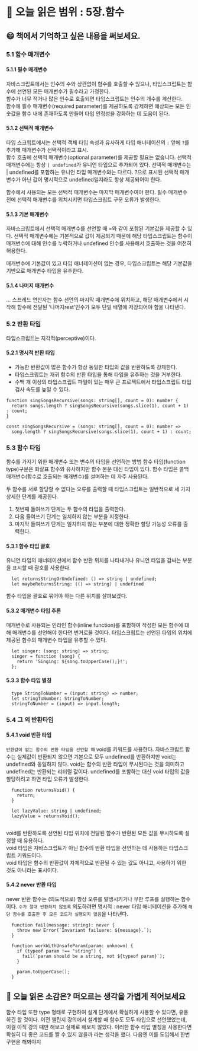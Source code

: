 # 📖 오늘 읽은 범위 : 5장.함수
## 😄 책에서 기억하고 싶은 내용을 써보세요.
### 5.1 함수 매개변수
#### 5.1.1 필수 매개변수
자바스크립트에서는 인수의 수와 상관없이 함수를 호출할 수 읺으나, 타입스크립트는 함수에 선언된 모든 매개변수가 필수라고 가정한다.  
함수가 너무 적거나 많은 인수로 호출되면 타입스크립트는 인수의 개수를 계산한다.  
함수에 필수 매개변수(required parameter)를 제공하도록 강제하면 예상되는 모든 인숫값을 함수 내에 존재하도록 만들어 타입 안정성을 강화하는 데 도움이 된다.  

#### 5.1.2 선택적 매개변수  
타입 스크립트에서는 선택적 객체 타입 속성과 유사하게 타입 애너테이션의 `:` 앞에 `?`를 추가해 매개변수가 선택적이라고 표시.  
함수 호출에 선택적 매개변수(optional parameter)를 제공할 필요는 없습니다. 선택적 매개변수에는 항상 `| undefined`가 유니언 타입으로 추가되어 있다. 
선택적 매개변수는 | undefined를 포함하는 유니언 타입 매개변수와는 다르다. ?으로 표시된 선택적 매개변수가 아닌 값이 명시적으로 undefined일지라도 항상 제공되어야 한다. 

함수에서 사용되는 모든 선택적 매개변수는 마지막 매개변수여야 한다. 필수 매개변수 전에 선택적 매개변수를 위치시키면 타입스크립트 구문 오류가 발생한다.  

#### 5.1.3 기본 매개변수 
자바스크립트에서 선택적 매개변수를 선언할 때 =와 같이 포함된 기본값을 제공할 수 있다. 
선택적 매개변수에는 기본적으로 값이 제공되기 때문에 해당 타입스크립트는 함수이 매개변수에 대해 인수를 누락하거나 undefined 인수를 사용해서 호출하는 것을 여전히 허용한다. 

매개변수에 기본값이 있고 타입 애너테이션이 없는 경우, 타입스크립트는 해당 기본값을 기반으로 매개변수 타입을 유추한다.

#### 5.1.4 나머지 매개변수
... 스프레드 연산자는 함수 선언의 마지막 매개변수에 위치하고, 해당 매개변수에서 시작해 함수에 전달된 '나머지rest'인수가 모두 단일 배열에 저장되어야 함을 나타낸다.

### 5.2 반환 타입
타입스크립트는 지각적(perceptive)이다.
#### 5.2.1 명시적 반환 타입
- 가능한 반환값이 많은 함수가 항상 동일한 타입의 값을 반환하도록 강제한다.
- 타입스크립트는 재귀 함수의 반환 타입을 통해 타입을 유추하는 것을 거부한다.
- 수백 개 이상의 타입스크립트 파일이 있는 매우 큰 프로젝트에서 타입스크립트 타입 검사 속도를 높일 수 있다.
```
function singSongsRecursive(songs: string[], count = 0): number {
  return songs.length ? singSongsRecursive(songs.slice(1), count + 1) : count;
}

const singSongsRecursive = (songs: string[], count = 0): number =>
  song.length ? singSongsRecursive(songs.slice(1), count + 1) : count;
```

### 5.3 함수 타입
함수를 가지기 위한 매개변수 또는 변수의 타입을 선언하는 방법
함수 타입(function type)구문은 화살표 함수와 유사하지만 함수 본문 대신 타입이 있다.
함수 타입은 콜백 매개변수(함수로 호출되는 매개변수)를 설며하는 데 자주 사용된다.

두 함수를 서로 할당할 수 없다는 오류를 출력할 때 타입스크립트는 일반적으로 세 가지 상세한 단계를 제공한다.
1. 첫번째 들여쓰기 단계는 두 함수의 타입을 출력한다.
2. 다음 들여쓰기 단계는 일치하지 않는 부분을 지정한다.
3. 마지막 들여쓰기 단게는 일치하지 않는 부분에 대한 정확한 할당 가능성 오류를 출력한다.

#### 5.3.1 함수 타입 괄호

유니언 타입의 애너테이션에서 함수 반환 위치를 나타내거나 유니언 타입을 감싸는 부분을 표시할 때 괄호를 사용한다.
```
  let returnsStringOrUndefined: () => string | undefined;
  let maybeReturnsString: (() => string) | undefined
```
함수 타입을 괄호로 묶어야 하는 다른 위치를 살펴보겠다.

#### 5.3.2 매개변수 타입 추론
매개변수로 사용되는 인라인 함수(inline function)를 포함하여 작성한 모든 함수에 대해 매개변수를 선언해야 한다면 번거로울 것이다.
타입스크립트는 선언된 타입의 위치에 제공된 함수의 매개변수 타입을 유추할 수 있다.
```
  let singer: (song: string) => string;
  singer = function (song) {
    return 'Singing: ${song.toUpperCase();}!';
  };
```
#### 5.3.3 함수 타입 별칭
```
  type StringToNumber = (input: string) => number;
  let stringToNumber: StringToNumber;
  stringToNumber = (input) => input.length;
```

### 5.4 그 외 반환타입
#### 5.4.1 void 반환 타입
`반환값이 없는 함수의 반환 타입을 선언할 때` void를 키워드를 사용한다.
자바스크립트 함수는 실제값이 반환되지 않으면 기본으로 모두 undefined를 반환하지만 void는 undefined와 동일하지 않다.
void는 함수의 반환 타입이 무시된다는 것을 의미하고 undefined는 반환되는 리터럴 값이다.
undefined를 포함하는 대신 void 타입의 값을 할당하려고 하면 타입 오류가 발생한다.

```
  function returnsVoid() {
    return;
  }
  
  let lazyValue: string | undefined;
  lazyValue = returnsVoid();
  
```
void를 반환하도록 선언된 타입 위치에 전달된 함수가 반환된 모든 값을 무시하도록 설정할 때 유용하다.  
void 타입은 자바스크립트가 아닌 함수의 반환 타입을 선언하는 데 사용하는 타입스크립트 키워드이다.  
void 타입은 함수의 반환값이 자체적으로 반환될 수 있는 값도 아니고, 사용하기 위한 것도 아니라는 표시이다.

#### 5.4.2 never 반환 타입
never 반환 함수는 (의도적으로) 항상 오류를 발생시키거나 무한 루프를 실행하는 함수이다.
`수가 절대 반환하지 않도록` 의도하려면 명시적 : never 타입 애너테이션을 추가해 `해당 함수를 호출한 후 모든 코드가 실행되지 않음`을 나타낸다.

```
  function fail(message: string): never {
    throw new Error(`Invariant failuere: ${message}.`);
  }
  
  function workWithUnsafeParam(param: unknown) {
    if (typeof param !== "string") {
      fail(`param should be a string, not ${typeof param}`);
    }
    
    param.toUpperCase();
  }
```

## 🤔 오늘 읽은 소감은? 떠오르는 생각을 가볍게 적어보세요
함수 타입 또한 type 형태로 구현하여 설계 단계에서 확실하게 사용할 수 있다면, 유용하긴 할 것이다.
이전 챌린지 강의에서 설계할 때 함수도 모두 타입으로 선언했었는데, 이걸 아직 강의 때만 해보고 실제로 해보지 않았다.
이러한 함수 타입 별칭을 사용한다면 확실히 더 좋은 코드를 짤 수 있지 않을까 라는 생각을 했다.
다음엔 이를 도입해서 한번 구현을 해봐야지
